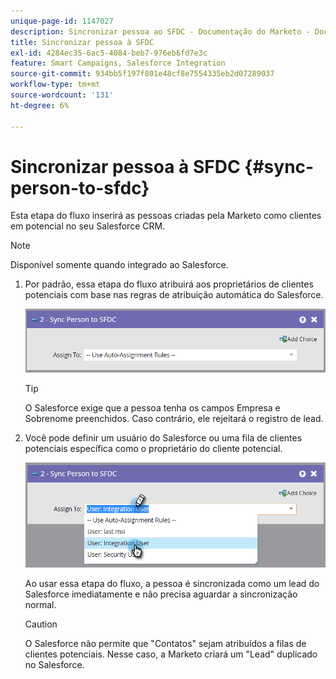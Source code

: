 ```yaml
---
unique-page-id: 1147027
description: Sincronizar pessoa ao SFDC - Documentação do Marketo - Documentação do produto
title: Sincronizar pessoa à SFDC
exl-id: 4284ec35-6ac5-4084-beb7-976eb6fd7e3c
feature: Smart Campaigns, Salesforce Integration
source-git-commit: 934bb5f197f801e48cf8e7554335eb2d07289037
workflow-type: tm+mt
source-wordcount: '131'
ht-degree: 6%

---
```


# Sincronizar pessoa à SFDC {#sync-person-to-sfdc}

Esta etapa do fluxo inserirá as pessoas criadas pela Marketo como clientes em potencial no seu Salesforce CRM.

>[!NOTE]
>
>Disponível somente quando integrado ao Salesforce.

1. Por padrão, essa etapa do fluxo atribuirá aos proprietários de clientes potenciais com base nas regras de atribuição automática do Salesforce.

   ![](assets/sync-person-to-sfdc-1.png)

   >[!TIP]
   >
   >O Salesforce exige que a pessoa tenha os campos Empresa e Sobrenome preenchidos. Caso contrário, ele rejeitará o registro de lead.

1. Você pode definir um usuário do Salesforce ou uma fila de clientes potenciais específica como o proprietário do cliente potencial.

   ![](assets/sync-person-to-sfdc-2.png)

   Ao usar essa etapa do fluxo, a pessoa é sincronizada como um lead do Salesforce imediatamente e não precisa aguardar a sincronização normal.

   >[!CAUTION]
   >
   >O Salesforce não permite que &quot;Contatos&quot; sejam atribuídos a filas de clientes potenciais. Nesse caso, a Marketo criará um &quot;Lead&quot; duplicado no Salesforce.
